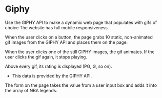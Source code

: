 # Giphy
Use the GIPHY API to make a dynamic web page that populates with gifs of choice
The website has full mobile responsiveness.

When the user clicks on a button, the page grabs 10 static, non-animated gif images from the GIPHY API and places them on the page.

When the user clicks one of the still GIPHY images, the gif animates. If the user clicks the gif again, it stops playing.

Above every gif, its rating is displayed (PG, G, so on).
   * This data is provided by the GIPHY API.

The form on the page takes the value from a user input box and adds it into the array of NBA legends.
